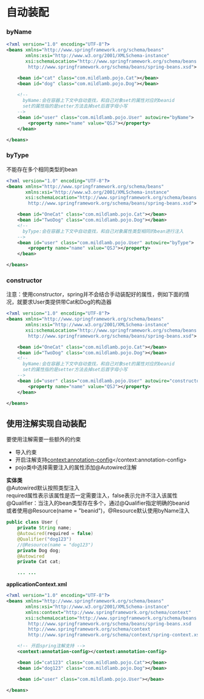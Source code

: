 # 自动装配
### byName
```xml
<?xml version="1.0" encoding="UTF-8"?>
<beans xmlns="http://www.springframework.org/schema/beans"
       xmlns:xsi="http://www.w3.org/2001/XMLSchema-instance"
       xsi:schemaLocation="http://www.springframework.org/schema/beans
        http://www.springframework.org/schema/beans/spring-beans.xsd">

    <bean id="cat" class="com.mildlamb.pojo.Cat"></bean>
    <bean id="dog" class="com.mildlamb.pojo.Dog"></bean>
  
    <!--
      byName:会在容器上下文中自动查找，和自己对象set的属性对应的beanid
      set的属性指的是setter方法去掉set后首字母小写
    -->
    <bean id="user" class="com.mildlamb.pojo.User" autowire="byName">
        <property name="name" value="QSJ"></property>
    </bean>

</beans>
```

### byType
不能存在多个相同类型的bean
```xml
<?xml version="1.0" encoding="UTF-8"?>
<beans xmlns="http://www.springframework.org/schema/beans"
       xmlns:xsi="http://www.w3.org/2001/XMLSchema-instance"
       xsi:schemaLocation="http://www.springframework.org/schema/beans
        http://www.springframework.org/schema/beans/spring-beans.xsd">

    <bean id="OneCat" class="com.mildlamb.pojo.Cat"></bean>
    <bean id="TwoDog" class="com.mildlamb.pojo.Dog"></bean>
    <!--
      byType:会在容器上下文中自动查找，和自己对象属性类型相同的bean进行注入
    -->
    <bean id="user" class="com.mildlamb.pojo.User" autowire="byType">
        <property name="name" value="QSJ"></property>
    </bean>

</beans>
```

### constructor
注意：使用constructor，spring并不会结合手动装配好的属性，例如下面的情况，就要求User类提供带Cat和Dog的构造器
```xml
<?xml version="1.0" encoding="UTF-8"?>
<beans xmlns="http://www.springframework.org/schema/beans"
       xmlns:xsi="http://www.w3.org/2001/XMLSchema-instance"
       xsi:schemaLocation="http://www.springframework.org/schema/beans
        http://www.springframework.org/schema/beans/spring-beans.xsd">

    <bean id="OneCat" class="com.mildlamb.pojo.Cat"></bean>
    <bean id="TwoDog" class="com.mildlamb.pojo.Dog"></bean>
    <!--
      byName:会在容器上下文中自动查找，和自己对象set的属性对应的beanid
      set的属性指的是setter方法去掉set后首字母小写
    -->
    <bean id="user" class="com.mildlamb.pojo.User" autowire="constructor">
        <property name="name" value="QSJ"></property>
    </bean>

</beans>
```

## 使用注解实现自动装配
要使用注解需要一些额外的约束
- 导入约束
- 开启注解支持<context:annotation-config></context:annotation-config>
- pojo类中选择需要注入的属性添加@Autowired注解

**实体类**  
@Autowired默认按照类型注入  
required属性表示该属性是否一定需要注入，false表示允许不注入该属性  
@Qualifier：当注入的bean类型存在多个，通过@Qualifier指定明确的beanid  
或者使用@Resource(name = "beanid")，@Resource默认使用byName注入  
```java
public class User {
    private String name;
    @Autowired(required = false)
    @Qualifier("dog123")
    //@Resource(name = "dog123")
    private Dog dog;
    @Autowired
    private Cat cat;

    ... ...
```

**applicationContext.xml**  
```xml
<?xml version="1.0" encoding="UTF-8"?>
<beans xmlns="http://www.springframework.org/schema/beans"
       xmlns:xsi="http://www.w3.org/2001/XMLSchema-instance"
       xmlns:context="http://www.springframework.org/schema/context"
       xsi:schemaLocation="http://www.springframework.org/schema/beans
        http://www.springframework.org/schema/beans/spring-beans.xsd
        http://www.springframework.org/schema/context
        http://www.springframework.org/schema/context/spring-context.xsd">

    <!-- 开启spring注解支持 -->
    <context:annotation-config></context:annotation-config>

    <bean id="cat123" class="com.mildlamb.pojo.Cat"></bean>
    <bean id="dog123" class="com.mildlamb.pojo.Dog"></bean>

    <bean id="user" class="com.mildlamb.pojo.User"></bean>

</beans>
```
